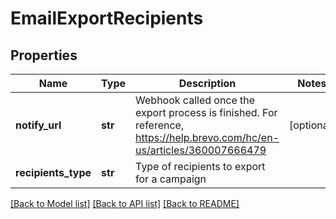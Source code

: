 # EmailExportRecipients

## Properties
Name | Type | Description | Notes
------------ | ------------- | ------------- | -------------
**notify_url** | **str** | Webhook called once the export process is finished. For reference, https://help.brevo.com/hc/en-us/articles/360007666479 | [optional] 
**recipients_type** | **str** | Type of recipients to export for a campaign | 

[[Back to Model list]](../README.md#documentation-for-models) [[Back to API list]](../README.md#documentation-for-api-endpoints) [[Back to README]](../README.md)


